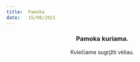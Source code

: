 ```yaml
---
title:  Pamoka
date:   15/08/2021
---
```


### <center>Pamoka kuriama.</center>
<center>Kviečiame sugrįžti vėliau.</center>